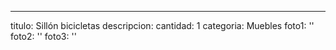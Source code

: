 ---
titulo: Sillón bicicletas
descripcion: 
cantidad: 1
categoria: Muebles
foto1: ''
foto2: ''
foto3: ''
